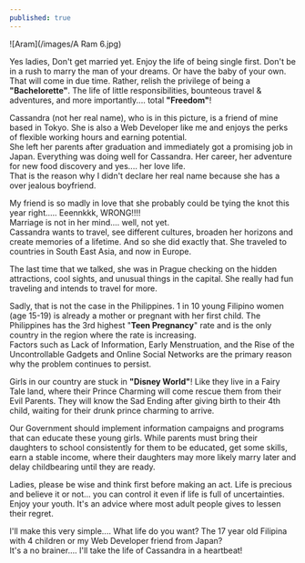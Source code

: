 ```yaml
---
published: true
---
```

![Aram](/images/A Ram 6.jpg)

Yes ladies, Don't get married yet. Enjoy the life of being single first. Don't be in a rush to marry the man of your dreams. Or have the baby of your own. That will come in due time.
Rather, relish the privilege of being a **"Bachelorette"**. The life of little responsibilities, bounteous travel & adventures, and more importantly.... total **"Freedom"**!

Cassandra (not her real name), who is in this picture, is a friend of mine based in Tokyo. She is also a Web Developer like me and enjoys the perks of flexible working hours and earning potential.   
She left her parents after graduation and immediately got a promising job in Japan. Everything was doing well for Cassandra. Her career, her adventure for new food discovery and yes.... her love life.   
That is the reason why I didn't declare her real name because she has a over jealous boyfriend. 

My friend is so madly in love that she probably could be tying the knot this year right..... Eeennkkk, WRONG!!!!   
Marriage is not in her mind.... well, not yet.   
Cassandra wants to travel, see different cultures, broaden her horizons and create memories of a lifetime. And so she did exactly that. She traveled to countries in South East Asia, and now in Europe. 

The last time that we talked, she was in Prague checking on the hidden attractions, cool sights, and unusual things in the capital. She really had fun traveling and intends to travel for more.

Sadly, that is not the case in the Philippines. 1 in 10 young Filipino women (age 15-19) is already a mother or pregnant with her first child. The Philippines has the 3rd highest "**Teen Pregnancy**" rate and is the only country in the region where the rate is increasing.   
Factors such as Lack of Information, Early Menstruation, and the Rise of the Uncontrollable Gadgets and Online Social Networks are the primary reason why the problem continues to persist.

Girls in our country are stuck in **"Disney World"**! Like they live in a Fairy Tale land, where their Prince Charming will come rescue them from their Evil Parents. They will know the Sad Ending after giving birth to their 4th child, waiting for their drunk prince charming to arrive.

Our Government should implement information campaigns and programs that can educate these young girls. While parents must bring their daughters to school consistently for them to be educated, get some skills, earn a stable income, where their daughters may more likely marry later and delay childbearing until they are ready.

Ladies, please be wise and think first before making an act. Life is precious and believe it or not... you can control it even if life is full of uncertainties.   
Enjoy your youth. It's an advice where most adult people gives to lessen their regret. 

I'll make this very simple.... What life do you want? The 17 year old Filipina with 4 children or my Web Developer friend from Japan?   
It's a no brainer.... I'll take the life of Cassandra in a heartbeat!